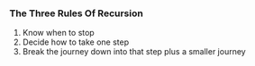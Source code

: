 ### The Three Rules Of Recursion
1. Know when to stop
2. Decide how to take one step
3. Break the journey down into that step plus a smaller journey
